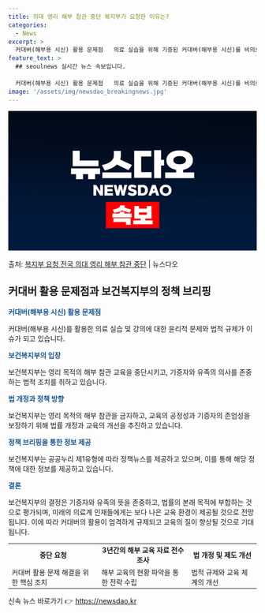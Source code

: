 ```yaml
---
title: 의대 영리 해부 참관 중단 복지부가 요청한 이유는?
categories:
  - News
excerpt: >
  커대버(해부용 시신) 활용 문제점   의료 실습을 위해 기증된 커대버(해부용 시신)를 비의료인의 강의에 활용…
feature_text: >
  ## seoulnews 실시간 뉴스 속보입니다.

  커대버(해부용 시신) 활용 문제점   의료 실습을 위해 기증된 커대버(해부용 시신)를 비의료인의 강의에 활용…
image: '/assets/img/newsdao_breakingnews.jpg'
---
```


![뉴스다오 속보](/assets/img/newsdao_breakingnews.jpg)

<p>출처: <a href="https://newsdao.kr/4278" rel="dofollow">복지부 요청 전국 의대 영리 해부 참관 중단</a> | 뉴스다오</p>

<h2 data-ke-size="size26">커대버 활용 문제점과 보건복지부의 정책 브리핑</h2>
<p data-ke-size="size16"><b><span style="color: #1a5490;">커대버(해부용 시신) 활용 문제점</span></b><p>
커대버(해부용 시신)를 활용한 의료 실습 및 강의에 대한 윤리적 문제와 법적 규제가 이슈가 되고 있습니다.

<p data-ke-size="size16"><b><span style="color: #1a5490;">보건복지부의 입장</span></b><p>
보건복지부는 영리 목적의 해부 참관 교육을 중단시키고, 기증자와 유족의 의사를 존중하는 법적 조치를 취하고 있습니다.

<p data-ke-size="size16"><b><span style="color: #1a5490;">법 개정과 정책 방향</span></b><p>
보건복지부는 영리 목적의 해부 참관을 금지하고, 교육의 공정성과 기증자의 존엄성을 보장하기 위해 법률 개정과 교육의 개선을 추진하고 있습니다.

<p data-ke-size="size16"><b><span style="color: #1a5490;">정책 브리핑을 통한 정보 제공</span></b><p>
보건복지부는 공공누리 제1유형에 따라 정책뉴스를 제공하고 있으며, 이를 통해 해당 정책에 대한 정보를 제공하고 있습니다.

<p data-ke-size="size16"><b><span style="color: #1a5490;">결론</span></b><p>
보건복지부의 결정은 기증자와 유족의 뜻을 존중하고, 법률의 본래 목적에 부합하는 것으로 평가되며, 미래의 의료계 인재들에게는 보다 나은 교육 환경이 제공될 것으로 전망됩니다. 이에 따라 커대버의 활용이 엄격하게 규제되고 교육의 질이 향상될 것으로 기대됩니다.
<table>
  <tr>
    <td style="text-align: center; height: 17px;"><b>중단 요청</b></td>
    <td style="text-align: center; height: 17px;"><b>3년간의 해부 교육 자료 전수조사</b></td>
    <td style="text-align: center; height: 17px;"><b>법 개정 및 제도 개선</b></td>
  </tr>
  <tr>
    <td>커대버 활용 문제 해결을 위한 핵심 조치</td>
    <td>해부 교육의 현황 파악을 통한 전략 수립</td>
    <td>법적 규제와 교육 체계의 개선</td>
  </tr>
</table> 

신속 뉴스 바로가기 👉 <a href="https://newsdao.kr" rel="dofollow">https://newsdao.kr</a>


